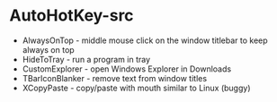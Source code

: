 # AutoHotKey-src

* AlwaysOnTop - middle mouse click on the window titlebar to keep always on top
* HideToTray - run a program in tray
* CustomExplorer - open Windows Explorer in Downloads
* TBarIconBlanker - remove text from window titles
* XCopyPaste - copy/paste with mouth similar to Linux (buggy)
